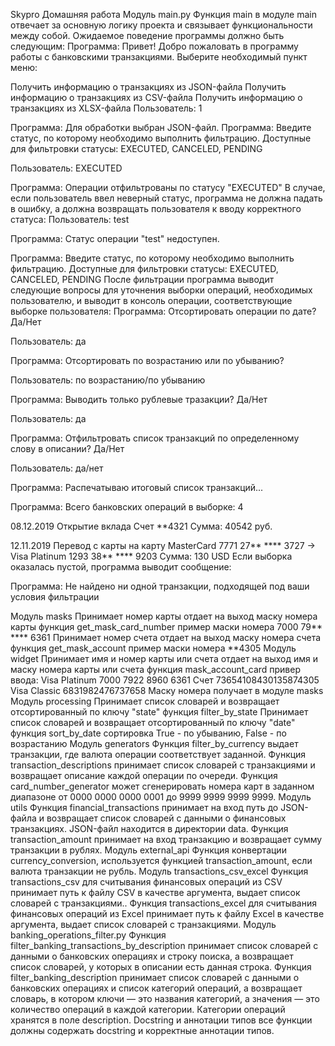 Skypro Домашняя работа
Модуль main.py
Функция main в модуле main отвечает за основную логику проекта и связывает функциональности между собой. Ожидаемое поведение программы должно быть следующим: Программа: Привет! Добро пожаловать в программу работы с банковскими транзакциями. Выберите необходимый пункт меню:

Получить информацию о транзакциях из JSON-файла
Получить информацию о транзакциях из CSV-файла
Получить информацию о транзакциях из XLSX-файла
Пользователь: 1

Программа: Для обработки выбран JSON-файл. Программа: Введите статус, по которому необходимо выполнить фильтрацию. Доступные для фильтровки статусы: EXECUTED, CANCELED, PENDING

Пользователь: EXECUTED

Программа: Операции отфильтрованы по статусу "EXECUTED" В случае, если пользователь ввел неверный статус, программа не должна падать в ошибку, а должна возвращать пользователя к вводу корректного статуса: Пользователь: test

Программа: Статус операции "test" недоступен.

Программа: Введите статус, по которому необходимо выполнить фильтрацию. Доступные для фильтровки статусы: EXECUTED, CANCELED, PENDING После фильтрации программа выводит следующие вопросы для уточнения выборки операций, необходимых пользователю, и выводит в консоль операции, соответствующие выборке пользователя: Программа: Отсортировать операции по дате? Да/Нет

Пользователь: да

Программа: Отсортировать по возрастанию или по убыванию?

Пользователь: по возрастанию/по убыванию

Программа: Выводить только рублевые тразакции? Да/Нет

Пользователь: да

Программа: Отфильтровать список транзакций по определенному слову в описании? Да/Нет

Пользователь: да/нет

Программа: Распечатываю итоговый список транзакций...

Программа: Всего банковских операций в выборке: 4

08.12.2019 Открытие вклада Счет **4321 Сумма: 40542 руб.

12.11.2019 Перевод с карты на карту MasterCard 7771 27** **** 3727 -> Visa Platinum 1293 38** **** 9203 Сумма: 130 USD Если выборка оказалась пустой, программа выводит сообщение:

Программа: Не найдено ни одной транзакции, подходящей под ваши условия фильтрации

Модуль masks
Принимает номер карты отдает на выход маску номера карты
функция get_mask_card_number
пример маски номера 7000 79** **** 6361
Принимает номер счета отдает на выход маску номера счета
функция get_mask_account
пример маски номера **4305
Модуль widget
Принимает имя и номер карты или счета отдает на выход имя и маску номера карты или счета
функция mask_account_card
привер ввода: Visa Platinum 7000 7922 8960 6361
Счет 73654108430135874305
Visa Classic 6831982476737658
Маску номера получает в модуле masks
Модуль processing
Принимает список словарей и возвращает отсортированный по ключу "state"
функция filter_by_state
Принимает список словарей и возвращает отсортированный по ключу "date"
функция sort_by_date
сортировка True - по убыванию, False - по возрастанию
Модуль generators
Функция filter_by_currency выдает транзакции, где валюта операции соответствует заданной.
Функция transaction_descriptions принимает список словарей с транзакциями и возвращает описание каждой операции по очереди.
Функция card_number_generator может сгенерировать номера карт в заданном диапазоне от 0000 0000 0000 0001 до 9999 9999 9999 9999.
Модуль utils
Функция financial_transactions принимает на вход путь до JSON-файла и возвращает список словарей с данными о финансовых транзакциях.
JSON-файл находится в директории data.
Функция transaction_amount принимает на вход транзакцию и возвращает сумму транзакции в рублях.
Модуль external_api
Функция конвертации currency_conversion, используется функцией transaction_amount, если валюта транзакции не рубль.
Модуль transactions_csv_excel
Функция transactions_csv для считывания финансовых операций из CSV принимает путь к файлу CSV в качестве аргумента, выдает список словарей с транзакциями..
Функция transactions_excel для считывания финансовых операций из Excel принимает путь к файлу Excel в качестве аргумента, выдает список словарей с транзакциями.
Модуль banking_operations_filter.py
Функция filter_banking_transactions_by_description принимает список словарей с данными о банковских операциях и строку поиска, а возвращает список словарей, у которых в описании есть данная строка.
Функция filter_banking_description принимает список словарей с данными о банковских операциях и список категорий операций, а возвращает словарь, в котором ключи — это названия категорий, а значения — это количество операций в каждой категории. Категории операций хранятся в поле description.
Docstring и аннотации типов
все функции должны содержать docstring и корректные аннотации типов.

